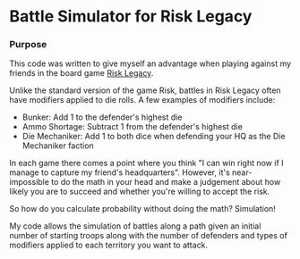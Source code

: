 #  Battle Simulator for Risk Legacy

### Purpose

This code was written to give myself an advantage when playing against my friends in the board game [Risk Legacy](https://boardgamegeek.com/boardgame/105134/risk-legacy).

Unlike the standard version of the game Risk, battles in Risk Legacy often have modifiers applied to die rolls. A few examples of modifiers include:

* Bunker: Add 1 to the defender's highest die
* Ammo Shortage: Subtract 1 from the defender's highest die
* Die Mechaniker: Add 1 to both dice when defending your HQ as the Die Mechaniker faction

In each game there comes a point where you think "I can win right now if I manage to capture my friend's headquarters". However, it's near-impossible to do the math in your head and make a judgement about how likely you are to succeed and whether you're willing to accept the risk.  

So how do you calculate probability without doing the math? Simulation!

My code allows the simulation of battles along a path given an initial number of starting troops along with the number of defenders and types of modifiers applied to each territory you want to attack.
